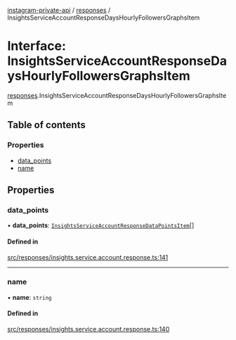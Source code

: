 [instagram-private-api](../../README.md) / [responses](../../modules/responses.md) / InsightsServiceAccountResponseDaysHourlyFollowersGraphsItem

# Interface: InsightsServiceAccountResponseDaysHourlyFollowersGraphsItem

[responses](../../modules/responses.md).InsightsServiceAccountResponseDaysHourlyFollowersGraphsItem

## Table of contents

### Properties

- [data\_points](InsightsServiceAccountResponseDaysHourlyFollowersGraphsItem.md#data_points)
- [name](InsightsServiceAccountResponseDaysHourlyFollowersGraphsItem.md#name)

## Properties

### data\_points

• **data\_points**: [`InsightsServiceAccountResponseDataPointsItem`](InsightsServiceAccountResponseDataPointsItem.md)[]

#### Defined in

[src/responses/insights.service.account.response.ts:141](https://github.com/Nerixyz/instagram-private-api/blob/b3351b9/src/responses/insights.service.account.response.ts#L141)

___

### name

• **name**: `string`

#### Defined in

[src/responses/insights.service.account.response.ts:140](https://github.com/Nerixyz/instagram-private-api/blob/b3351b9/src/responses/insights.service.account.response.ts#L140)
